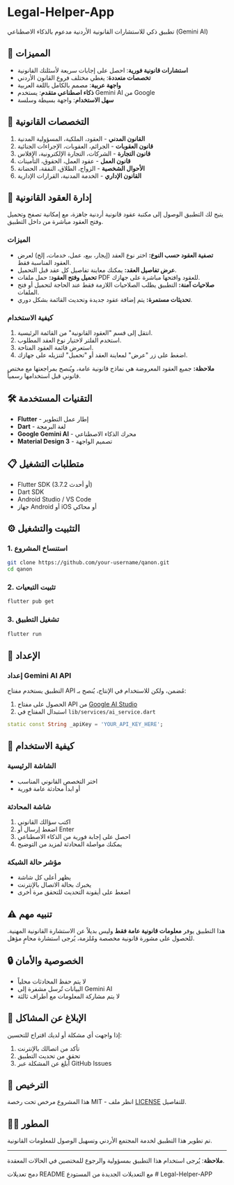 # Legal-Helper-App

تطبيق ذكي للاستشارات القانونية الأردنية مدعوم بالذكاء الاصطناعي (Gemini AI)

## 🚀 المميزات

- **استشارات قانونية فورية**: احصل على إجابات سريعة لأسئلتك القانونية
- **تخصصات متعددة**: يغطي مختلف فروع القانون الأردني
- **واجهة عربية**: مصمم بالكامل باللغة العربية
- **ذكاء اصطناعي متقدم**: يستخدم Gemini AI من Google
- **سهل الاستخدام**: واجهة بسيطة وسلسة

## 📱 التخصصات القانونية

1. **القانون المدني** - العقود، الملكية، المسؤولية المدنية
2. **قانون العقوبات** - الجرائم، العقوبات، الإجراءات الجنائية  
3. **قانون التجارة** - الشركات، التجارة الإلكترونية، الإفلاس
4. **قانون العمل** - عقود العمل، الحقوق، التأمينات
5. **الأحوال الشخصية** - الزواج، الطلاق، النفقة، الحضانة
6. **القانون الإداري** - الخدمة المدنية، القرارات الإدارية

## 📑 إدارة العقود القانونية

يتيح لك التطبيق الوصول إلى مكتبة عقود قانونية أردنية جاهزة، مع إمكانية تصفح وتحميل وفتح العقود مباشرة من داخل التطبيق.

### الميزات

- **تصفية العقود حسب النوع:** اختر نوع العقد (إيجار، بيع، عمل، خدمات، إلخ) لعرض العقود المناسبة فقط.
- **عرض تفاصيل العقد:** يمكنك معاينة تفاصيل كل عقد قبل التحميل.
- **تحميل وفتح العقود:** حمل ملفات PDF للعقود وافتحها مباشرة على جهازك.
- **صلاحيات آمنة:** التطبيق يطلب الصلاحيات اللازمة فقط عند الحاجة لتحميل أو فتح الملفات.
- **تحديثات مستمرة:** يتم إضافة عقود جديدة وتحديث القائمة بشكل دوري.

### كيفية الاستخدام

1. انتقل إلى قسم "العقود القانونية" من القائمة الرئيسية.
2. استخدم الفلتر لاختيار نوع العقد المطلوب.
3. استعرض قائمة العقود المتاحة.
4. اضغط على زر "عرض" لمعاينة العقد أو "تحميل" لتنزيله على جهازك.

**ملاحظة:** جميع العقود المعروضة هي نماذج قانونية عامة، ويُنصح بمراجعتها مع مختص قانوني قبل استخدامها رسمياً.

## 🛠️ التقنيات المستخدمة

- **Flutter** - إطار عمل التطوير
- **Dart** - لغة البرمجة
- **Google Gemini AI** - محرك الذكاء الاصطناعي
- **Material Design 3** - تصميم الواجهة

## 📋 متطلبات التشغيل

- Flutter SDK (3.7.2 أو أحدث)
- Dart SDK
- Android Studio / VS Code
- جهاز Android أو iOS أو محاكي

## ⚙️ التثبيت والتشغيل

### 1. استنساخ المشروع

```bash
git clone https://github.com/your-username/qanon.git
cd qanon
```

### 2. تثبيت التبعيات

```bash
flutter pub get
```

### 3. تشغيل التطبيق

```bash
flutter run
```

## 🔧 الإعداد

### إعداد Gemini AI API

التطبيق يستخدم مفتاح API مُضمن، ولكن للاستخدام في الإنتاج، يُنصح بـ:

1. الحصول على مفتاح API من [Google AI Studio](https://makersuite.google.com/app/apikey)
2. استبدال المفتاح في `lib/services/ai_service.dart`

```dart
static const String _apiKey = 'YOUR_API_KEY_HERE';
```

## 📱 كيفية الاستخدام

### الشاشة الرئيسية

- اختر التخصص القانوني المناسب
- أو ابدأ محادثة عامة فورية

### شاشة المحادثة

1. اكتب سؤالك القانوني
2. اضغط إرسال أو Enter
3. احصل على إجابة فورية من الذكاء الاصطناعي
4. يمكنك مواصلة المحادثة لمزيد من التوضيح

### مؤشر حالة الشبكة

- يظهر أعلى كل شاشة
- يخبرك بحالة الاتصال بالإنترنت
- اضغط على أيقونة التحديث للتحقق مرة أخرى

## ⚠️ تنبيه مهم

هذا التطبيق يوفر **معلومات قانونية عامة فقط** وليس بديلاً عن الاستشارة القانونية المهنية. للحصول على مشورة قانونية مخصصة ومُلزمة، يُرجى استشارة محامٍ مؤهل.

## 🔒 الخصوصية والأمان

- لا يتم حفظ المحادثات محلياً
- البيانات تُرسل مشفرة إلى Gemini AI
- لا يتم مشاركة المعلومات مع أطراف ثالثة

## 🐛 الإبلاغ عن المشاكل

إذا واجهت أي مشكلة أو لديك اقتراح للتحسين:

1. تأكد من اتصالك بالإنترنت
2. تحقق من تحديث التطبيق
3. أبلغ عن المشكلة عبر GitHub Issues

## 📄 الترخيص

هذا المشروع مرخص تحت رخصة MIT - انظر ملف [LICENSE](LICENSE) للتفاصيل.

## 👨‍💻 المطور

تم تطوير هذا التطبيق لخدمة المجتمع الأردني وتسهيل الوصول للمعلومات القانونية.

---

**ملاحظة**: يُرجى استخدام هذا التطبيق بمسؤولية والرجوع للمختصين في الحالات المعقدة.

دمج تعديلات README مع التعديلات الجديدة من المستودع
#   L e g a l - H e l p e r - A P P 
 
 

